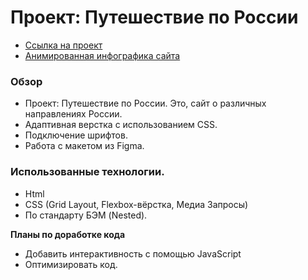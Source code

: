 # Проект: Путешествие по России
* [Ссылка на проект](https://meder84.github.io/russian-travel/index.html)
* [Анимированная инфографика сайта](https://github.com/Meder84/Meder84/blob/main/gif/russian_Travel.gif)

### Обзор
* Проект: Путешествие по России. Это, сайт о различных направлениях России.
* Адаптивная верстка с использованием CSS.
* Подключение шрифтов. 
* Работа с макетом из Figma.

### Использованные технологии.
* Html
* CSS (Grid Layout, Flexbox-вёрстка, Медиа Запросы)
* По стандарту БЭМ (Nested).

**Планы по доработке кода**
* Добавить интерактивность с помощью JavaScript
* Оптимизировать код.
